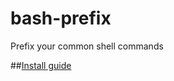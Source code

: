 # bash-prefix
Prefix your common shell commands

##[Install guide](http://ll.tips/llcat.prefix-your-shell-command/)
